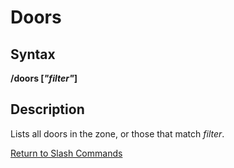 # Doors

## Syntax

**/doors \[**_**"filter"**_**\]**

## Description

Lists all doors in the zone, or those that match _filter_.

[Return to Slash Commands](./)

